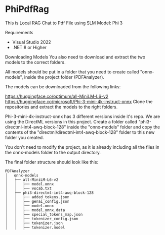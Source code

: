 # PhiPdfRag
This is Local RAG Chat to Pdf File using SLM Model: Phi 3

Requirements
- Visual Studio 2022
- .NET 8 or Higher

Downloading Models
You also need to download and extract the two models to the correct folders.

All models should be put in a folder that you need to create called "onnx-models", inside the project folder (PDFAnalyzer).

The models can be downloaded from the following links:

https://huggingface.co/optimum/all-MiniLM-L6-v2
https://huggingface.co/microsoft/Phi-3-mini-4k-instruct-onnx
Clone the repositories and extract the models to the right folders.

Phi-3-mini-4k-instruct-onnx has 3 different versions inside it's repo. We are using the DirectML versions in this project. Create a folder called "phi3-directml-int4-awq-block-128" inside the "onnx-models" folder and copy the contents of the "directml/directml-int4-awq-block-128" folder to this new folder you created.

You don't need to modify the project, as it is already including all the files in the onnx-models folder to the output directory.

The final folder structure should look like this:
```
PDFAnalyzer
│   onnx-models
│   ├── all-MiniLM-L6-v2
│   │   ├── model.onnx
│   │   ├── vocab.txt
│   ├── phi3-directml-int4-awq-block-128
│   │   ├── added_tokens.json
│   │   ├── genai_config.json
│   │   ├── model.onnx
│   │   ├── model.onnx.data
│   │   ├── special_tokens_map.json
│   │   ├── tokenizer_config.json
│   │   ├── tokenizer.json
│   │   ├── tokenizer.model
```

